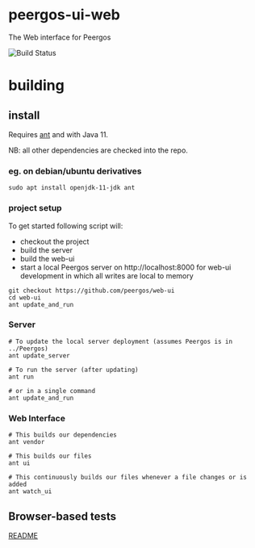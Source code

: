 # peergos-ui-web
The Web interface for Peergos

![Build Status](https://ci.boddy.im/buildStatus/icon?job=peergos-web-ui)

# building

## install 

Requires [ant](http://ant.apache.org/) and with Java 11.

NB: all other dependencies are checked into the repo.

### eg. on debian/ubuntu derivatives

```
sudo apt install openjdk-11-jdk ant
```

### project setup

To get started following script will:
* checkout the project 
* build the server
* build the web-ui
* start a local Peergos server on http://localhost:8000 for web-ui development in which all writes are local to memory

```
git checkout https://github.com/peergos/web-ui
cd web-ui
ant update_and_run
```

### Server

```
# To update the local server deployment (assumes Peergos is in ../Peergos)
ant update_server

# To run the server (after updating)
ant run

# or in a single command
ant update_and_run
```

### Web Interface
```
# This builds our dependencies
ant vendor

# This builds our files
ant ui

# This continuously builds our files whenever a file changes or is added
ant watch_ui
```

##  Browser-based tests
[README](browser_tests/README.md) 
